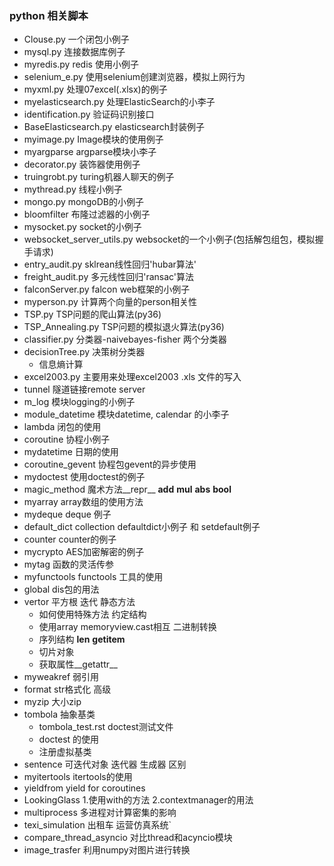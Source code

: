 ### python 相关脚本
- Clouse.py      一个闭包小例子  
- mysql.py       连接数据库例子
- myredis.py      redis 使用小例子
- selenium_e.py   使用selenium创建浏览器，模拟上网行为
- myxml.py        处理07excel(.xlsx)的例子
- myelasticsearch.py   处理ElasticSearch的小李子
- identification.py    验证码识别接口
- BaseElasticsearch.py   elasticsearch封装例子
- myimage.py          Image模块的使用例子
- myargparse          argparse模块小李子
- decorator.py          装饰器使用例子
- truingrobt.py         turing机器人聊天的例子
- mythread.py          线程小例子
- mongo.py              mongoDB的小例子
- bloomfilter            布隆过滤器的小例子
- mysocket.py            socket的小例子
- websocket_server_utils.py         websocket的一个小例子(包括解包组包，模拟握手请求)
- entry_audit.py             sklrean线性回归'hubar算法'
- freight_audit.py           多元线性回归'ransac'算法
- falconServer.py            falcon web框架的小例子
- myperson.py              计算两个向量的person相关性
- TSP.py                 TSP问题的爬山算法(py36)
- TSP_Annealing.py                 TSP问题的模拟退火算法(py36)
- classifier.py           分类器-naivebayes-fisher 两个分类器
- decisionTree.py         决策树分类器
   + 信息熵计算
- excel2003.py       主要用来处理excel2003 .xls 文件的写入
- tunnel             隧道链接remote server
- m_log              模块logging的小例子
- module_datetime    模块datetime, calendar 的小李子
- lambda            闭包的使用
- coroutine         协程小例子
- mydatetime        日期的使用
- coroutine_gevent    协程包gevent的异步使用
- mydoctest           使用doctest的例子
- magic_method     魔术方法__repr__ __add__ __mul__ __abs__ __bool__
- myarray          array数组的使用方法
- mydeque       deque 例子
- default_dict   collection defaultdict小例子 和 setdefault例子
- counter     counter的例子 
- mycrypto     AES加密解密的例子
- mytag      函数的灵活传参 
- myfunctools  functools 工具的使用
- global   dis包的用法
- vertor   平方根 迭代 静态方法 
  + 如何使用特殊方法 约定结构
  + 使用array memoryview.cast相互 二进制转换
  + 序列结构  __len__ __getitem__
  + 切片对象
  + 获取属性__getattr__
-  myweakref   弱引用
- format      str格式化 高级
- myzip    大小zip
- tombola   抽象基类 
  + tombola_test.rst   doctest测试文件
  + doctest 的使用
  + 注册虚拟基类
- sentence    可迭代对象 迭代器 生成器 区别
- myitertools   itertools的使用
- yieldfrom    yield for coroutines
- LookingGlass  1.使用with的方法 2.contextmanager的用法
- multiprocess  多进程对计算密集的影响
- texi_simulation  出租车 运营仿真系统` 
- compare_thread_asyncio  对比thread和acyncio模块
- image_trasfer 利用numpy对图片进行转换
